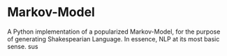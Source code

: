 # Markov-Model
A Python implementation of a popularized Markov-Model, for the purpose of generating Shakespearian Language. In essence, NLP at its most basic sense. 
sus
